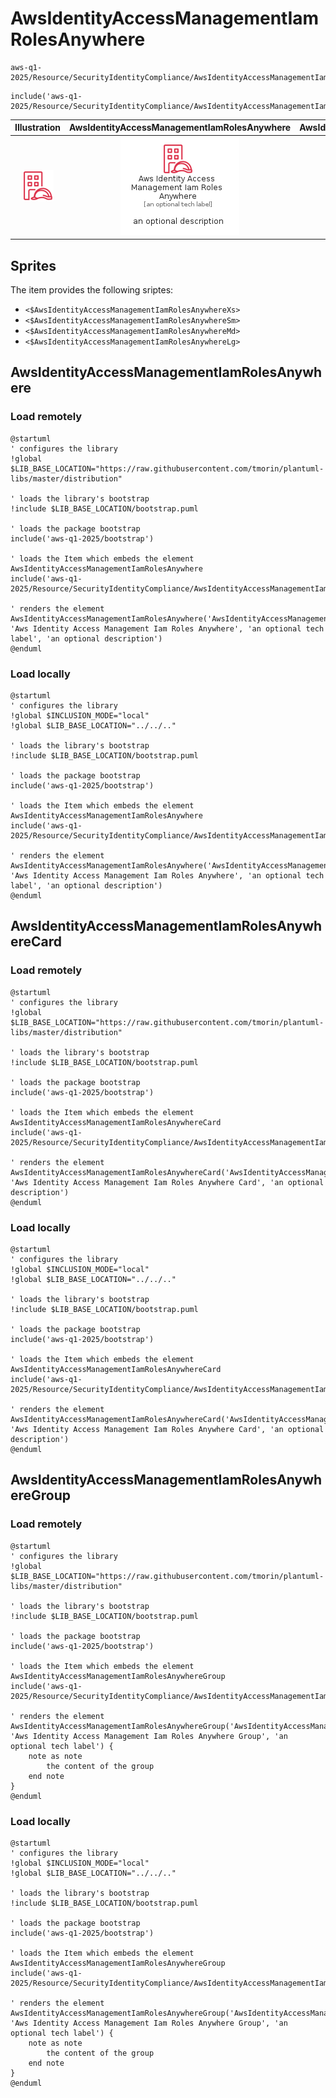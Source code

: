 # AwsIdentityAccessManagementIamRolesAnywhere


```text
aws-q1-2025/Resource/SecurityIdentityCompliance/AwsIdentityAccessManagementIamRolesAnywhere
```

```text
include('aws-q1-2025/Resource/SecurityIdentityCompliance/AwsIdentityAccessManagementIamRolesAnywhere')
```



| Illustration | AwsIdentityAccessManagementIamRolesAnywhere | AwsIdentityAccessManagementIamRolesAnywhereCard | AwsIdentityAccessManagementIamRolesAnywhereGroup |
| :---: | :---: | :---: | :---: |
| ![illustration for Illustration](../../../aws-q1-2025/Resource/SecurityIdentityCompliance/AwsIdentityAccessManagementIamRolesAnywhere.png) | ![illustration for AwsIdentityAccessManagementIamRolesAnywhere](../../../aws-q1-2025/Resource/SecurityIdentityCompliance/AwsIdentityAccessManagementIamRolesAnywhere.Local.png) | ![illustration for AwsIdentityAccessManagementIamRolesAnywhereCard](../../../aws-q1-2025/Resource/SecurityIdentityCompliance/AwsIdentityAccessManagementIamRolesAnywhereCard.Local.png) | ![illustration for AwsIdentityAccessManagementIamRolesAnywhereGroup](../../../aws-q1-2025/Resource/SecurityIdentityCompliance/AwsIdentityAccessManagementIamRolesAnywhereGroup.Local.png) |



## Sprites
The item provides the following sriptes:

- `<$AwsIdentityAccessManagementIamRolesAnywhereXs>`
- `<$AwsIdentityAccessManagementIamRolesAnywhereSm>`
- `<$AwsIdentityAccessManagementIamRolesAnywhereMd>`
- `<$AwsIdentityAccessManagementIamRolesAnywhereLg>`





## AwsIdentityAccessManagementIamRolesAnywhere

### Load remotely
```plantuml
@startuml
' configures the library
!global $LIB_BASE_LOCATION="https://raw.githubusercontent.com/tmorin/plantuml-libs/master/distribution"

' loads the library's bootstrap
!include $LIB_BASE_LOCATION/bootstrap.puml

' loads the package bootstrap
include('aws-q1-2025/bootstrap')

' loads the Item which embeds the element AwsIdentityAccessManagementIamRolesAnywhere
include('aws-q1-2025/Resource/SecurityIdentityCompliance/AwsIdentityAccessManagementIamRolesAnywhere')

' renders the element
AwsIdentityAccessManagementIamRolesAnywhere('AwsIdentityAccessManagementIamRolesAnywhere', 'Aws Identity Access Management Iam Roles Anywhere', 'an optional tech label', 'an optional description')
@enduml
```

### Load locally
```plantuml
@startuml
' configures the library
!global $INCLUSION_MODE="local"
!global $LIB_BASE_LOCATION="../../.."

' loads the library's bootstrap
!include $LIB_BASE_LOCATION/bootstrap.puml

' loads the package bootstrap
include('aws-q1-2025/bootstrap')

' loads the Item which embeds the element AwsIdentityAccessManagementIamRolesAnywhere
include('aws-q1-2025/Resource/SecurityIdentityCompliance/AwsIdentityAccessManagementIamRolesAnywhere')

' renders the element
AwsIdentityAccessManagementIamRolesAnywhere('AwsIdentityAccessManagementIamRolesAnywhere', 'Aws Identity Access Management Iam Roles Anywhere', 'an optional tech label', 'an optional description')
@enduml
```

## AwsIdentityAccessManagementIamRolesAnywhereCard

### Load remotely
```plantuml
@startuml
' configures the library
!global $LIB_BASE_LOCATION="https://raw.githubusercontent.com/tmorin/plantuml-libs/master/distribution"

' loads the library's bootstrap
!include $LIB_BASE_LOCATION/bootstrap.puml

' loads the package bootstrap
include('aws-q1-2025/bootstrap')

' loads the Item which embeds the element AwsIdentityAccessManagementIamRolesAnywhereCard
include('aws-q1-2025/Resource/SecurityIdentityCompliance/AwsIdentityAccessManagementIamRolesAnywhere')

' renders the element
AwsIdentityAccessManagementIamRolesAnywhereCard('AwsIdentityAccessManagementIamRolesAnywhereCard', 'Aws Identity Access Management Iam Roles Anywhere Card', 'an optional description')
@enduml
```

### Load locally
```plantuml
@startuml
' configures the library
!global $INCLUSION_MODE="local"
!global $LIB_BASE_LOCATION="../../.."

' loads the library's bootstrap
!include $LIB_BASE_LOCATION/bootstrap.puml

' loads the package bootstrap
include('aws-q1-2025/bootstrap')

' loads the Item which embeds the element AwsIdentityAccessManagementIamRolesAnywhereCard
include('aws-q1-2025/Resource/SecurityIdentityCompliance/AwsIdentityAccessManagementIamRolesAnywhere')

' renders the element
AwsIdentityAccessManagementIamRolesAnywhereCard('AwsIdentityAccessManagementIamRolesAnywhereCard', 'Aws Identity Access Management Iam Roles Anywhere Card', 'an optional description')
@enduml
```

## AwsIdentityAccessManagementIamRolesAnywhereGroup

### Load remotely
```plantuml
@startuml
' configures the library
!global $LIB_BASE_LOCATION="https://raw.githubusercontent.com/tmorin/plantuml-libs/master/distribution"

' loads the library's bootstrap
!include $LIB_BASE_LOCATION/bootstrap.puml

' loads the package bootstrap
include('aws-q1-2025/bootstrap')

' loads the Item which embeds the element AwsIdentityAccessManagementIamRolesAnywhereGroup
include('aws-q1-2025/Resource/SecurityIdentityCompliance/AwsIdentityAccessManagementIamRolesAnywhere')

' renders the element
AwsIdentityAccessManagementIamRolesAnywhereGroup('AwsIdentityAccessManagementIamRolesAnywhereGroup', 'Aws Identity Access Management Iam Roles Anywhere Group', 'an optional tech label') {
    note as note
        the content of the group
    end note
}
@enduml
```

### Load locally
```plantuml
@startuml
' configures the library
!global $INCLUSION_MODE="local"
!global $LIB_BASE_LOCATION="../../.."

' loads the library's bootstrap
!include $LIB_BASE_LOCATION/bootstrap.puml

' loads the package bootstrap
include('aws-q1-2025/bootstrap')

' loads the Item which embeds the element AwsIdentityAccessManagementIamRolesAnywhereGroup
include('aws-q1-2025/Resource/SecurityIdentityCompliance/AwsIdentityAccessManagementIamRolesAnywhere')

' renders the element
AwsIdentityAccessManagementIamRolesAnywhereGroup('AwsIdentityAccessManagementIamRolesAnywhereGroup', 'Aws Identity Access Management Iam Roles Anywhere Group', 'an optional tech label') {
    note as note
        the content of the group
    end note
}
@enduml
```

